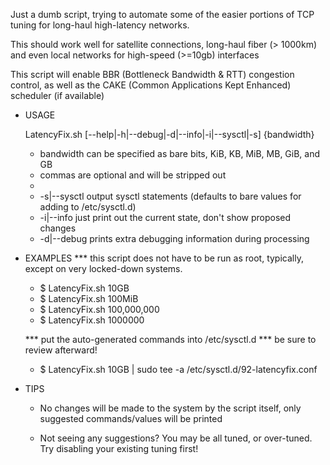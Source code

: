 Just a dumb script, trying to automate some of the easier portions of TCP tuning for long-haul high-latency networks.

This should work well for satellite connections, long-haul fiber (> 1000km)
and even local networks for high-speed (>=10gb) interfaces

This script will enable BBR (Bottleneck Bandwidth & RTT) congestion control,
as well as the CAKE (Common Applications Kept Enhanced) scheduler (if available)

* USAGE

	LatencyFix.sh [--help|-h|--debug|-d|--info|-i|--sysctl|-s] {bandwidth}

	 * bandwidth can be specified as bare bits, KiB, KB, MiB, MB, GiB, and GB
	 * commas are optional and will be stripped out
	 *
	 * -s|--sysctl  output sysctl statements (defaults to bare values for adding to /etc/sysctl.d)
	 * -i|--info    just print out the current state, don't show proposed changes
	 * -d|--debug   prints extra debugging information during processing



* EXAMPLES
	*** this script does not have to be run as root, typically, except on very locked-down systems.


	* $ LatencyFix.sh  10GB
	* $ LatencyFix.sh  100MiB
	* $ LatencyFix.sh  100,000,000
	* $ LatencyFix.sh  1000000

	*** put the auto-generated commands into /etc/sysctl.d *** be sure to review afterward!  

	* $ LatencyFix.sh 10GB | sudo tee -a /etc/sysctl.d/92-latencyfix.conf
	
* TIPS
	* No changes will be made to the system by the script itself, only suggested commands/values will be printed

	* Not seeing any suggestions?  You may be all tuned, or over-tuned.  Try disabling your existing tuning first!

